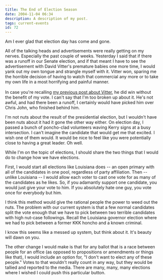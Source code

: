 ```yaml
---
title: The End of Election Season
date: 2004-11-04 06:34
description: A description of my post.
tags: current-events
id: 72
---
```

Am I ever glad that election day has come and gone.

All of the talking heads and advertisements were really getting on my nerves.  Especially the past couple of weeks.  Yesterday I said that if there was a runoff in our Senate election, and if that meant I have to see the advertisement with David Vitter's premature babies one more time, I would yank out my own tongue and strangle myself with it.  Vitter won, sparing me the horrible decision of having to watch that commercial any more or to take my own life in a most horrifying and painful manner.
<span class="spanEndPreview">&nbsp;</span><br /><br />In case you're recalling <a href="http://www.theskinnyonbenny.com/blog/archives/00000063.php" class="mainbox">my previous post about Vitter</a>, he did win without the benefit of my vote.  I can't say that I'm too broken up about it.  He's not awful, and had there been a runoff, I certainly would have picked him over Chris John, who finished behind him.

I'm not nuts about the result of the presidential election, but I wouldn't have been nuts about it had it gone the other way either.  On election day, I passed a bunch of poncho-clad volunteers waving Kerry signs at a busy intersection.  I can't imagine the candidate that would get me that excited.  I wish one of them would.  It would be nice to feel like you were potentially close to having a great leader.  Oh well.

While I'm on the topic of elections, I should share the two things that I would do to change how we have elections.

First, I would start all elections like Louisiana does -- an open primary with all of the candidates in one pool, regardless of party affiliation.  Then -- unlike Louisiana -- I would allow each voter to cast one vote for as many of the candidates as he likes.  So, if you adamantly support one candidate, you would just give your vote to him.  If you absolutely hate one guy, you vote once for everybody but him.

I think this method would give the rational people the power to weed out the nuts.  The problem with our current system is that a few normal candidates split the vote enough that we have to pick between two terrible candidates with high nut-case followings.  Recall the Louisiana governor election where we had to pick between a former KKK honcho and a known criminal.  

I know this seems like a messed up system, but think about it.  It's beauty will dawn on you.

The other change I would make is that for any ballot that is a race between people for an office (as opposed to propositions or amendments or things like that), I would include an option for, "I don't want to elect any of these people."  Votes to that wouldn't really count in any way, but they would be tallied and reported to the media.  There are many, many, many elections where I wished I could push this particular button.




